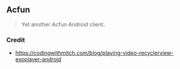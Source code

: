 ## Acfun

 > Yet another Acfun Android client.

### Credit

 - https://codingwithmitch.com/blog/playing-video-recyclerview-exoplayer-android
